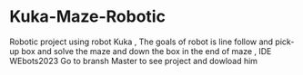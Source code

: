 # Kuka-Maze-Robotic
Robotic project using robot Kuka   ,  The goals of robot is  line follow and pick-up box and solve the maze and down the box in the end of maze  ,  IDE WEbots2023 
Go to bransh Master to see project and dowload him
